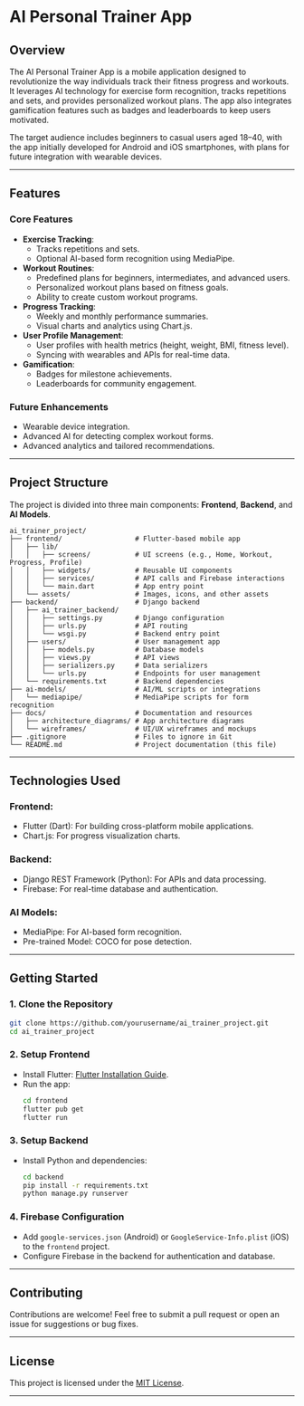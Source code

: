 # **AI Personal Trainer App**  

## **Overview**  
The AI Personal Trainer App is a mobile application designed to revolutionize the way individuals track their fitness progress and workouts. It leverages AI technology for exercise form recognition, tracks repetitions and sets, and provides personalized workout plans. The app also integrates gamification features such as badges and leaderboards to keep users motivated.

The target audience includes beginners to casual users aged 18–40, with the app initially developed for Android and iOS smartphones, with plans for future integration with wearable devices.  

---

## **Features**  
### **Core Features**  
- **Exercise Tracking**:  
  - Tracks repetitions and sets.  
  - Optional AI-based form recognition using MediaPipe.  
- **Workout Routines**:  
  - Predefined plans for beginners, intermediates, and advanced users.  
  - Personalized workout plans based on fitness goals.  
  - Ability to create custom workout programs.  
- **Progress Tracking**:  
  - Weekly and monthly performance summaries.  
  - Visual charts and analytics using Chart.js.  
- **User Profile Management**:  
  - User profiles with health metrics (height, weight, BMI, fitness level).  
  - Syncing with wearables and APIs for real-time data.  
- **Gamification**:  
  - Badges for milestone achievements.  
  - Leaderboards for community engagement.  

### **Future Enhancements**  
- Wearable device integration.  
- Advanced AI for detecting complex workout forms.  
- Advanced analytics and tailored recommendations.  

---

## **Project Structure**  

The project is divided into three main components: **Frontend**, **Backend**, and **AI Models**.  

```plaintext
ai_trainer_project/
├── frontend/                  # Flutter-based mobile app
│   ├── lib/
│   │   ├── screens/           # UI screens (e.g., Home, Workout, Progress, Profile)
│   │   ├── widgets/           # Reusable UI components
│   │   ├── services/          # API calls and Firebase interactions
│   │   └── main.dart          # App entry point
│   └── assets/                # Images, icons, and other assets
├── backend/                   # Django backend
│   ├── ai_trainer_backend/
│   │   ├── settings.py        # Django configuration
│   │   ├── urls.py            # API routing
│   │   └── wsgi.py            # Backend entry point
│   ├── users/                 # User management app
│   │   ├── models.py          # Database models
│   │   ├── views.py           # API views
│   │   ├── serializers.py     # Data serializers
│   │   └── urls.py            # Endpoints for user management
│   └── requirements.txt       # Backend dependencies
├── ai-models/                 # AI/ML scripts or integrations
│   └── mediapipe/             # MediaPipe scripts for form recognition
├── docs/                      # Documentation and resources
│   ├── architecture_diagrams/ # App architecture diagrams
│   └── wireframes/            # UI/UX wireframes and mockups
├── .gitignore                 # Files to ignore in Git
└── README.md                  # Project documentation (this file)
```

---

## **Technologies Used**  
### **Frontend**:  
- Flutter (Dart): For building cross-platform mobile applications.  
- Chart.js: For progress visualization charts.  

### **Backend**:  
- Django REST Framework (Python): For APIs and data processing.  
- Firebase: For real-time database and authentication.  

### **AI Models**:  
- MediaPipe: For AI-based form recognition.  
- Pre-trained Model: COCO for pose detection.  

---

## **Getting Started**  

### **1. Clone the Repository**  
```bash
git clone https://github.com/yourusername/ai_trainer_project.git
cd ai_trainer_project
```

### **2. Setup Frontend**  
- Install Flutter: [Flutter Installation Guide](https://flutter.dev/docs/get-started/install).  
- Run the app:  
  ```bash
  cd frontend
  flutter pub get
  flutter run
  ```

### **3. Setup Backend**  
- Install Python and dependencies:  
  ```bash
  cd backend
  pip install -r requirements.txt
  python manage.py runserver
  ```

### **4. Firebase Configuration**  
- Add `google-services.json` (Android) or `GoogleService-Info.plist` (iOS) to the `frontend` project.  
- Configure Firebase in the backend for authentication and database.  

---

## **Contributing**  
Contributions are welcome! Feel free to submit a pull request or open an issue for suggestions or bug fixes.  

---

## **License**  
This project is licensed under the [MIT License](LICENSE).  

---

